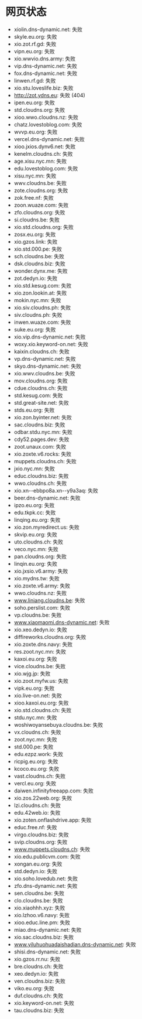 # 网页状态
- xiolin.dns-dynamic.net: 失败
- skyle.eu.org: 失败
- xio.zot.rf.gd: 失败
- vipn.eu.org: 失败
- xio.wwvio.dns.army: 失败
- vip.dns-dynamic.net: 失败
- fox.dns-dynamic.net: 失败
- linwen.rf.gd: 失败
- xio.stu.loveslife.biz: 失败
- http://zot.ydns.eu: 失败 (404)
- ipen.eu.org: 失败
- std.cloudns.org: 失败
- xioo.wwo.cloudns.nz: 失败
- chatz.lovestoblog.com: 失败
- wvvp.eu.org: 失败
- vercel.dns-dynamic.net: 失败
- xioo.jxios.dynv6.net: 失败
- kenelm.cloudns.ch: 失败
- age.xisu.nyc.mn: 失败
- edu.lovestoblog.com: 失败
- xisu.nyc.mn: 失败
- wwv.cloudns.be: 失败
- zote.cloudns.org: 失败
- zok.free.nf: 失败
- zoon.wuaze.com: 失败
- zfo.cloudns.org: 失败
- si.cloudns.be: 失败
- xio.std.cloudns.org: 失败
- zosx.eu.org: 失败
- xio.gzos.link: 失败
- xio.std.000.pe: 失败
- sch.cloudns.be: 失败
- dsk.cloudns.biz: 失败
- wonder.dynx.me: 失败
- zot.dedyn.io: 失败
- xio.std.kesug.com: 失败
- xio.zon.lookin.at: 失败
- mokin.nyc.mn: 失败
- xio.siv.cloudns.ph: 失败
- siv.cloudns.ph: 失败
- inwen.wuaze.com: 失败
- suke.eu.org: 失败
- xio.vip.dns-dynamic.net: 失败
- woxy.xio.keyword-on.net: 失败
- kaixin.cloudns.ch: 失败
- vp.dns-dynamic.net: 失败
- skyo.dns-dynamic.net: 失败
- xio.wwv.cloudns.be: 失败
- mov.cloudns.org: 失败
- cdue.cloudns.ch: 失败
- std.kesug.com: 失败
- std.great-site.net: 失败
- stds.eu.org: 失败
- xio.zon.byinter.net: 失败
- sac.cloudns.biz: 失败
- odbar.stdu.nyc.mn: 失败
- cdy52.pages.dev: 失败
- zoot.unaux.com: 失败
- xio.zoxte.v6.rocks: 失败
- muppets.cloudns.ch: 失败
- jxio.nyc.mn: 失败
- educ.cloudns.biz: 失败
- wwo.cloudns.ch: 失败
- xio.xn--ebbpo8a.xn--y9a3aq: 失败
- beer.dns-dynamic.net: 失败
- ipzo.eu.org: 失败
- edu.tkpk.cc: 失败
- linqing.eu.org: 失败
- xio.zon.myredirect.us: 失败
- skvip.eu.org: 失败
- uto.cloudns.ch: 失败
- veco.nyc.mn: 失败
- pan.cloudns.org: 失败
- linqin.eu.org: 失败
- xio.jxsio.v6.army: 失败
- xio.mydns.tw: 失败
- xio.zoxte.v6.army: 失败
- wwo.cloudns.nz: 失败
- www.liniang.cloudns.be: 失败
- soho.perslist.com: 失败
- vp.cloudns.be: 失败
- www.xiaomaomi.dns-dynamic.net: 失败
- xio.xeo.dedyn.io: 失败
- diffireworks.cloudns.org: 失败
- xio.zoxte.dns.navy: 失败
- res.zoot.nyc.mn: 失败
- kaxoi.eu.org: 失败
- vice.cloudns.be: 失败
- xio.wjg.jp: 失败
- xio.zoot.myfw.us: 失败
- vipk.eu.org: 失败
- xio.live-on.net: 失败
- xioo.kaxoi.eu.org: 失败
- xio.std.cloudns.ch: 失败
- stdu.nyc.mn: 失败
- woshiwoyansebuya.cloudns.be: 失败
- vx.cloudns.ch: 失败
- zoot.nyc.mn: 失败
- std.000.pe: 失败
- edu.ezpz.work: 失败
- ricpig.eu.org: 失败
- kcoco.eu.org: 失败
- vast.cloudns.ch: 失败
- vercl.eu.org: 失败
- daiwen.infinityfreeapp.com: 失败
- xio.zos.22web.org: 失败
- lzi.cloudns.ch: 失败
- edu.42web.io: 失败
- xio.zoten.onflashdrive.app: 失败
- educ.free.nf: 失败
- virgo.cloudns.biz: 失败
- svip.cloudns.org: 失败
- www.muppets.cloudns.ch: 失败
- xio.edu.publicvm.com: 失败
- xongan.eu.org: 失败
- std.dedyn.io: 失败
- xio.soho.lovedub.net: 失败
- zfo.dns-dynamic.net: 失败
- sen.cloudns.be: 失败
- clo.cloudns.be: 失败
- xio.xiaohhh.xyz: 失败
- xio.lzhoo.v6.navy: 失败
- xioo.educ.line.pm: 失败
- miao.dns-dynamic.net: 失败
- xio.sac.cloudns.biz: 失败
- www.yiluhuohuadaishadian.dns-dynamic.net: 失败
- shisi.dns-dynamic.net: 失败
- xio.gzos.rr.nu: 失败
- bre.cloudns.ch: 失败
- xeo.dedyn.io: 失败
- ven.cloudns.biz: 失败
- viko.eu.org: 失败
- duf.cloudns.ch: 失败
- xio.keyword-on.net: 失败
- tau.cloudns.biz: 失败
